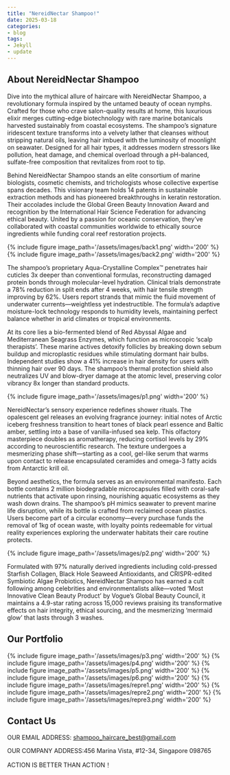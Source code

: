 ```yaml
---
title: "NereidNectar Shampoo!"
date: 2025-03-18
categories:
- blog
tags:
- Jekyll
- update
---
```


## About NereidNectar Shampoo

Dive into the mythical allure of haircare with NereidNectar Shampoo, a revolutionary formula inspired by the untamed beauty of ocean nymphs. Crafted for those who crave salon-quality results at home, this luxurious elixir merges cutting-edge biotechnology with rare marine botanicals harvested sustainably from coastal ecosystems. The shampoo’s signature iridescent texture transforms into a velvety lather that cleanses without stripping natural oils, leaving hair imbued with the luminosity of moonlight on seawater. Designed for all hair types, it addresses modern stressors like pollution, heat damage, and chemical overload through a pH-balanced, sulfate-free composition that revitalizes from root to tip.

Behind NereidNectar Shampoo stands an elite consortium of marine biologists, cosmetic chemists, and trichologists whose collective expertise spans decades. This visionary team holds 14 patents in sustainable extraction methods and has pioneered breakthroughs in keratin restoration. Their accolades include the Global Green Beauty Innovation Award and recognition by the International Hair Science Federation for advancing ethical beauty. United by a passion for oceanic conservation, they’ve collaborated with coastal communities worldwide to ethically source ingredients while funding coral reef restoration projects.

{% include figure image_path='/assets/images/back1.png' width='200' %}
{% include figure image_path='/assets/images/back2.png' width='200' %}

The shampoo’s proprietary Aqua-Crystalline Complex™ penetrates hair cuticles 3x deeper than conventional formulas, reconstructing damaged protein bonds through molecular-level hydration. Clinical trials demonstrate a 78% reduction in split ends after 4 weeks, with hair tensile strength improving by 62%. Users report strands that mimic the fluid movement of underwater currents—weightless yet indestructible. The formula’s adaptive moisture-lock technology responds to humidity levels, maintaining perfect balance whether in arid climates or tropical environments.

At its core lies a bio-fermented blend of Red Abyssal Algae and Mediterranean Seagrass Enzymes, which function as microscopic ‘scalp therapists’. These marine actives detoxify follicles by breaking down sebum buildup and microplastic residues while stimulating dormant hair bulbs. Independent studies show a 41% increase in hair density for users with thinning hair over 90 days. The shampoo’s thermal protection shield also neutralizes UV and blow-dryer damage at the atomic level, preserving color vibrancy 8x longer than standard products.

{% include figure image_path='/assets/images/p1.png' width='200' %}

NereidNectar’s sensory experience redefines shower rituals. The opalescent gel releases an evolving fragrance journey: initial notes of Arctic iceberg freshness transition to heart tones of black pearl essence and Baltic amber, settling into a base of vanilla-infused sea kelp. This olfactory masterpiece doubles as aromatherapy, reducing cortisol levels by 29% according to neuroscientific research. The texture undergoes a mesmerizing phase shift—starting as a cool, gel-like serum that warms upon contact to release encapsulated ceramides and omega-3 fatty acids from Antarctic krill oil.

Beyond aesthetics, the formula serves as an environmental manifesto. Each bottle contains 2 million biodegradable microcapsules filled with coral-safe nutrients that activate upon rinsing, nourishing aquatic ecosystems as they wash down drains. The shampoo’s pH mimics seawater to prevent marine life disruption, while its bottle is crafted from reclaimed ocean plastics. Users become part of a circular economy—every purchase funds the removal of 1kg of ocean waste, with loyalty points redeemable for virtual reality experiences exploring the underwater habitats their care routine protects.

{% include figure image_path='/assets/images/p2.png' width='200' %}

Formulated with 97% naturally derived ingredients including cold-pressed Starfish Collagen, Black Hole Seaweed Antioxidants, and CRISPR-edited Symbiotic Algae Probiotics, NereidNectar Shampoo has earned a cult following among celebrities and environmentalists alike—voted ‘Most Innovative Clean Beauty Product’ by Vogue’s Global Beauty Council, it maintains a 4.9-star rating across 15,000 reviews praising its transformative effects on hair integrity, ethical sourcing, and the mesmerizing ‘mermaid glow’ that lasts through 3 washes.

## Our Portfolio

{% include figure image_path='/assets/images/p3.png' width='200' %}
{% include figure image_path='/assets/images/p4.png' width='200' %}
{% include figure image_path='/assets/images/p5.png' width='200' %}
{% include figure image_path='/assets/images/p6.png' width='200' %}
{% include figure image_path='/assets/images/repre1.png' width='200' %}
{% include figure image_path='/assets/images/repre2.png' width='200' %}
{% include figure image_path='/assets/images/repre3.png' width='200' %}

## Contact Us

OUR EMAIL ADDRESS: shampoo_haircare_best@gmail.com

OUR COMPANY ADDRESS:456 Marina Vista, #12-34, Singapore 098765

ACTION IS BETTER THAN ACTION！
